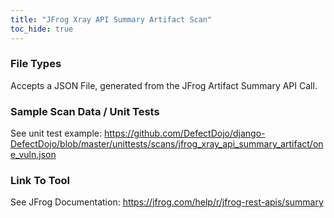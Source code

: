 ```yaml
---
title: "JFrog Xray API Summary Artifact Scan"
toc_hide: true
---
```


### File Types
Accepts a JSON File, generated from the JFrog Artifact Summary API Call.

### Sample Scan Data / Unit Tests
See unit test example: https://github.com/DefectDojo/django-DefectDojo/blob/master/unittests/scans/jfrog_xray_api_summary_artifact/one_vuln.json

### Link To Tool
See JFrog Documentation: https://jfrog.com/help/r/jfrog-rest-apis/summary
